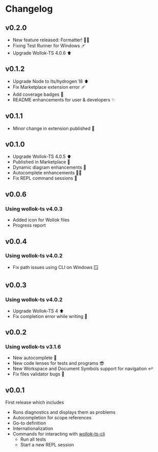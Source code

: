 # Changelog

## v0.2.0

- New feature released: Formatter! 💅🏼
- Fixing Test Runner for Windows 🩹
- Upgrade Wollok-TS 4.0.6 ⬆️

## v0.1.2

- Upgrade Node to lts/hydrogen 18 ⬆️
- Fix Marketplace extension error 🩹
- Add coverage badges 🎯
- README enhancements for user & developers ✨

## v0.1.1

- Minor change in extension published 🔴

## v0.1.0

- Upgrade Wollok-TS 4.0.5 ⬆️
- Published in Marketplace 🌈
- Dynamic diagram enhancements 🔵
- Autocomplete enhancements ✍🏼
- Fix REPL command sessions 🐛

## v0.0.6

### Using wollok-ts v4.0.3

- Added icon for Wollok files
- Progress report

## v0.0.4

### Using wollok-ts v4.0.2

- Fix path issues using CLI on Windows 🪟

## v0.0.3

### Using wollok-ts v4.0.2

- Upgrade Wollok-TS 4 ⬆️
- Fix completion error while writing 🐛

## v0.0.2

### Using wollok-ts v3.1.6

- New autocomplete 🔢
- New code lenses for tests and programs 😎
- New Workspace and Document Symbols support for navigation ↩️
- Fix files validator bugs 🐛

## v0.0.1

First release which includes

- Runs diagnostics and displays them as problems
- Autocompletion for scope references
- Go-to definition
- Internationalization
- Commands for interacting with [wollok-ts-cli](https://github.com/uqbar-project/wollok-ts-cli)
  - Run all tests
  - Start a new REPL session
